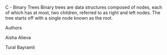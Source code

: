 C - Binary Trees
Binary trees are data structures composed of nodes, each of which has at most, two children, referred to as right and left nodes. The tree starts off with a single node known as the root.

Authors

Aisha Alieva

Tural Bayramli
